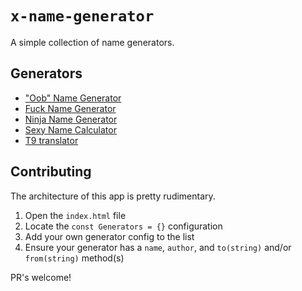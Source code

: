 # `x-name-generator`

A simple collection of name generators.


## Generators

- ["Oob" Name Generator](https://bmcminn.github.io/ninja-name-generator?generator=oob)
- [Fuck Name Generator](https://bmcminn.github.io/ninja-name-generator?generator=fuck)
- [Ninja Name Generator](https://bmcminn.github.io/ninja-name-generator?generator=ninja)
- [Sexy Name Calculator](https://bmcminn.github.io/ninja-name-generator?generator=sexyname)
- [T9 translator](https://bmcminn.github.io/ninja-name-generator?generator=t9)


## Contributing

The architecture of this app is pretty rudimentary.

1. Open the `index.html` file
2. Locate the `const Generators = {}` configuration
3. Add your own generator config to the list
4. Ensure your generator has a `name`, `author`, and `to(string)` and/or `from(string)` method(s)

PR's welcome!
